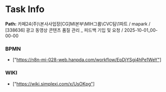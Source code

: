 # Task Info

**Path:** 카페24(주)\본사사업장\[CG]MI본부\MIH그룹\CVC팀\1파트 / mapark / [338636] 광고 동영상 콘텐츠 품질 관리 _ 피드백 기입 및 요청 / 2025-10-01_00-00-00

### BPMN
- ["https://n8n-mi-028-web.hanpda.com/workflow/EpDjYSgi4hPe1WeY"]

### WIKI
- ["https://wiki.simplexi.com/x/UsOKpg"]

